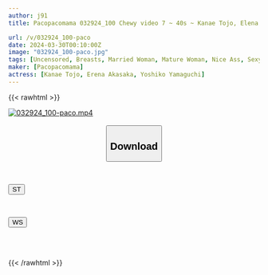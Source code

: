 ```yaml
---
author: j91
title: Pacopacomama 032924_100 Chewy video 7 ~ 40s ~ Kanae Tojo, Elena Akasaka, Yoshiko Yamaguchi

url: /v/032924_100-paco
date: 2024-03-30T00:10:00Z
image: "032924_100-paco.jpg"
tags: [Uncensored, Breasts, Married Woman, Mature Woman, Nice Ass, Sexy Legs, Shaved, Slender]
maker: [Pacopacomama]
actress: [Kanae Tojo, Erena Akasaka, Yoshiko Yamaguchi]
---
```



{{< rawhtml >}}

<div class="video" data-videoid="3aYvP9kjOps32O">
    <a href="javascript:;">
        <img src="/v/032924_100-paco/032924_100-paco.jpg" width="WIDTH" height="HEIGHT" alt="032924_100-paco.mp4" loading="lazy">
    </a>
</div>

<script type="text/javascript" src="https://j91.asia/asset/on-demand-st.js"></script>

<br>
  <link rel="stylesheet" href="https://j91.asia/asset/bs5.css">
  
  <center>
  <button class="btn btn-primary" type="button" data-bs-toggle="collapse" data-bs-target=".multi-collapse" aria-expanded="false" aria-controls="multiCollapseExample1 multiCollapseExample2"><h2>Download</h2></button></center>
</p>
<div class="row">
  <div class="col">
    <div class="collapse multi-collapse" id="multiCollapseExample1">
      <div class="card card-body">
	      	      <br>
<div class="buttons">  
<p><a href="https://streamtape.to/v/3aYvP9kjOps32O" target="_blank"><button class="btn-hover color-3"><i class="fa fa-download"></i> ST</button></a></p></div>
    </div>
  </div>
</div>
  <div class="col">
    <div class="collapse multi-collapse" id="multiCollapseExample2">
      <div class="card card-body">
	      <br>
<div class="buttons">
<p><a href="https://wolfstream.tv/qu6e6ccppfv6" target="_blank"><button class="btn-hover color-8"><i class="fa fa-download"></i> WS</button></a></p></div>
<br><br>
      </div>
    </div>
  </div>
</div>

{{< /rawhtml >}}